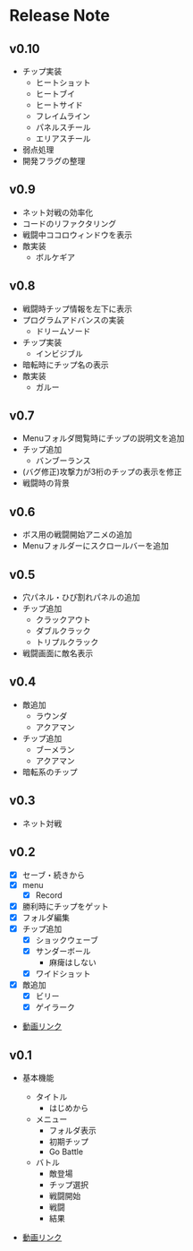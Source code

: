 # Release Note

## v0.10

- チップ実装
  - ヒートショット
  - ヒートブイ
  - ヒートサイド
  - フレイムライン
  - パネルスチール
  - エリアスチール
- 弱点処理
- 開発フラグの整理

## v0.9

- ネット対戦の効率化
- コードのリファクタリング
- 戦闘中ココロウィンドウを表示
- 敵実装
  - ボルケギア

## v0.8

- 戦闘時チップ情報を左下に表示
- プログラムアドバンスの実装
  - ドリームソード
- チップ実装
  - インビジブル
- 暗転時にチップ名の表示
- 敵実装
  - ガルー

## v0.7

- Menuフォルダ閲覧時にチップの説明文を追加
- チップ追加
  - バンブーランス
- (バグ修正)攻撃力が3桁のチップの表示を修正
- 戦闘時の背景

## v0.6

- ボス用の戦闘開始アニメの追加
- Menuフォルダーにスクロールバーを追加

## v0.5

- 穴パネル・ひび割れパネルの追加
- チップ追加
  - クラックアウト
  - ダブルクラック
  - トリプルクラック
- 戦闘画面に敵名表示

## v0.4

- 敵追加
  - ラウンダ
  - アクアマン
- チップ追加
  - ブーメラン
  - アクアマン
- 暗転系のチップ

## v0.3

- ネット対戦

## v0.2

- [x] セーブ・続きから
- [x] menu
  - [x] Record
- [x] 勝利時にチップをゲット
- [x] フォルダ編集
- [x] チップ追加
  - [x] ショックウェーブ
  - [x] サンダーボール
    - 麻痺はしない
  - [x] ワイドショット
- [x] 敵追加
  - [x] ビリー
  - [x] ゲイラーク

- [動画リンク](https://www.youtube.com/watch?v=HoBq4UgdDJI)

## v0.1

- 基本機能
  - タイトル
    - はじめから
  - メニュー
    - フォルダ表示
    - 初期チップ
    - Go Battle
  - バトル
    - 敵登場
    - チップ選択
    - 戦闘開始
    - 戦闘
    - 結果

- [動画リンク](https://www.youtube.com/watch?v=64gAXcK1KO4&t=24s&ab_channel=shunshun)

